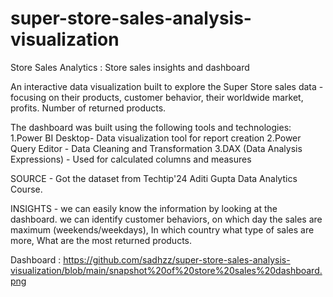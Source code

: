 # super-store-sales-analysis-visualization

Store Sales Analytics : Store sales insights and dashboard

An interactive data visualization built to explore the Super Store sales data - focusing on their products, customer behavior, their worldwide market, profits. Number of returned products.

The dashboard was built using the following tools and technologies:
1.Power BI Desktop- Data visualization tool for report creation
2.Power Query Editor - Data Cleaning and Transformation
3.DAX (Data Analysis Expressions) - Used for calculated columns and measures

SOURCE - Got the dataset from Techtip'24 Aditi Gupta Data Analytics Course.

INSIGHTS - we can easily know the information by looking at the dashboard. we can identify customer behaviors, on which day the sales are maximum (weekends/weekdays), In which country what type of sales are more, What are the most returned products.

Dashboard : https://github.com/sadhzz/super-store-sales-analysis-visualization/blob/main/snapshot%20of%20store%20sales%20dashboard.png


